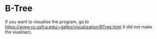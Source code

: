 # B-Tree
If you want to visualise the program, go to https://www.cs.usfca.edu/~galles/visualization/BTree.html (I did not make the viualiser).
